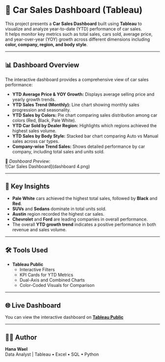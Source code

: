 # 🚗 Car Sales Dashboard (Tableau)

This project presents a **Car Sales Dashboard** built using **Tableau** to visualize and analyze year-to-date (YTD) performance of car sales.  
It helps monitor key metrics such as total sales, cars sold, average price, and year-over-year (YOY) growth across different dimensions including **color, company, region, and body style**.

---

## 📊 Dashboard Overview

The interactive dashboard provides a comprehensive view of car sales performance:

- **YTD Average Price & YOY Growth:** Displays average selling price and yearly growth trends.  
- **YTD Sales Trend (Monthly):** Line chart showing monthly sales progression and seasonality.  
- **YTD Sales by Colors:** Pie chart comparing sales distribution among car colors (Red, Black, Pale White).  
- **YTD Car Sold by Dealer Region:** Highlights which regions achieved the highest sales volume.  
- **YTD Sales by Body Style:** Stacked bar chart comparing Auto vs Manual sales across car types.  
- **Company-wise Trend Sales:** Shows detailed performance by car company, including total sales and units sold.  

📸 *Dashboard Preview:*  
![Car Sales Dashboard](dashboard 4.png)

---

## 🧠 Key Insights

- **Pale White** cars achieved the highest total sales, followed by **Black** and **Red**.  
- **SUVs** and **Sedans** dominate in total units sold.  
- **Austin** region recorded the highest car sales.  
- **Chevrolet** and **Ford** are leading companies in overall performance.  
- The overall **YTD growth trend** indicates a positive performance in both revenue and sales volume.

---

## 🛠️ Tools Used
- **Tableau Public**  
  - Interactive Filters  
  - KPI Cards for YTD Metrics  
  - Dual-Axis and Combined Charts  
  - Color-Coded Visuals for Comparison  

 

---

## 🌐 Live Dashboard 
You can view the interactive dashboard on **[Tableau Public](#)**  

---

## 👩‍💻 Author
**Hana Wael**  
Data Analyst | Tableau • Excel • SQL • Python


